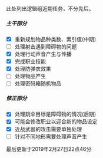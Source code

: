 此处列出逻辑组近期任务，不分先后。

##### 主干部分

- [x] 重新规划物品种类数、索引值(中期)
- [ ] 处理射击遇到障碍物的问题
- [x] 处理行动声音产生与传播
- [x] 完成职业技能
- [x] 处理防弹衣效果
- [ ] 处理物品产生
- [ ] 处理密码箱随机物品

##### 修正部分

- [x] 处理跳伞目标是障碍物的情况(后期)
- [x] 可能会修改职业以迎合新的物品设定
- [x] 近战武器的攻击需要单独处理
- [ ] 针对不同地形需要处理声音产生

最后更新于2019年2月27日22点46分